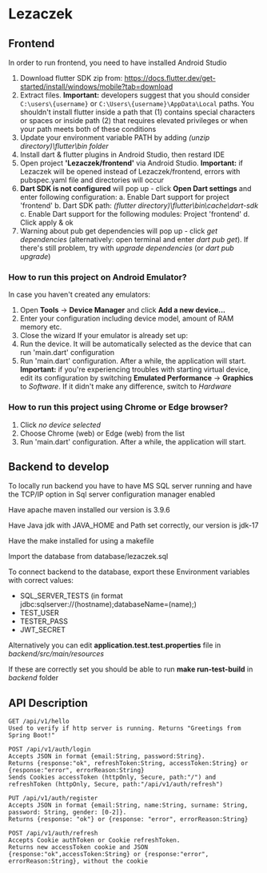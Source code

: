 ﻿# Lezaczek
 
## Frontend
In order to run frontend, you need to have installed Android Studio
1. Download flutter SDK zip from: https://docs.flutter.dev/get-started/install/windows/mobile?tab=download
2. Extract files. **Important:** developers suggest that you should consider ```C:\users\{username}``` or ```C:\Users\{username}\AppData\Local``` paths. You shouldn't install flutter inside a path that (1) contains special characters or spaces or inside path (2) that requires elevated privileges or when your path meets both of these conditions
3. Update your environment variable PATH by adding *(unzip directory)\flutter\bin folder*
4. Install dart & flutter plugins in Android Studio, then restard IDE
5. Open project **'Lezaczek/frontend'** via Android Studio. **Important:** if Lezaczek will be opened instead of Lezaczek/frontend, errors with pubspec.yaml file and directories will occur
6. **Dart SDK is not configured** will pop up - click **Open Dart settings** and enter following configuration:
    a. Enable Dart support for project 'frontend'
    b. Dart SDK path: *(flutter directory)\flutter\bin\cache\dart-sdk*
    c. Enable Dart support for the following modules: Project 'frontend'
    d. Click apply & ok
7. Warning about pub get dependencies will pop up - click *get dependencies* (alternatively: open terminal and enter *dart pub get*). If there's still problem, try with *upgrade dependencies* (or *dart pub upgrade*)
### How to run this project on Android Emulator?
In case you haven't created any emulators:
1. Open **Tools** -> **Device Manager** and click **Add a new device...**
2. Enter your configuration including device model, amount of RAM memory etc.
3. Close the wizard
If your emulator is already set up:
1. Run the device. It will be automatically selected as the device that can run 'main.dart' configuration
2. Run 'main.dart' configuration. After a while, the application will start.
**Important:** if you're experiencing troubles with starting virtual device, edit its configuration by switching **Emulated Performance** -> **Graphics** to *Software*. If it didn't make any difference, switch to *Hardware*
### How to run this project using Chrome or Edge browser?
1. Click *no device selected*
2. Choose Chrome (web) or Edge (web) from the list
3. Run 'main.dart' configuration. After a while, the application will start.

## Backend to develop
To locally run backend you have to have MS SQL server running and have the TCP/IP option in Sql server configuration manager enabled

Have apache maven installed our version is 3.9.6

Have Java jdk with JAVA_HOME and Path set correctly, our version is jdk-17

Have the make installed for using a makefile

Import the database from database/lezaczek.sql

To connect backend to the database, export these Environment variables with correct values:
- SQL_SERVER_TESTS (in format jdbc:sqlserver://(hostname);databaseName=(name);)
- TEST_USER
- TESTER_PASS
- JWT_SECRET

Alternatively you can edit **application.test.test.properties** file in *backend/src/main/resources*

If these are correctly set you should be able to run **make run-test-build** in *backend* folder

## API Description

    GET /api/v1/hello
    Used to verify if http server is running. Returns "Greetings from Spring Boot!"

    POST /api/v1/auth/login
    Accepts JSON in format {email:String, password:String}.
    Returns {response:"ok", refreshToken:String, accessToken:String} or {response:"error", errorReason:String}
    Sends Cookies accessToken (httpOnly, Secure, path:"/") and refreshToken (httpOnly, Secure, path:"/api/v1/auth/refresh")

    PUT /api/v1/auth/register
    Accepts JSON in format {email:String, name:String, surname: String, password: String, gender: [0-2]}.
    Returns {response: "ok"} or {response: "error", errorReason:String}

    POST /api/v1/auth/refresh
    Accepts Cookie authToken or Cookie refreshToken.
    Returns new accessToken cookie and JSON {response:"ok",accessToken:String} or {response:"error", errorReason:String}, without the cookie

